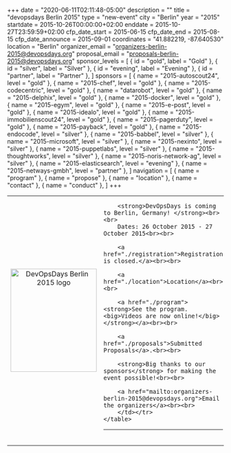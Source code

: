 +++
date = "2020-06-11T02:11:48-05:00"
description = ""
title = "devopsdays Berlin 2015"
type = "new-event"
city = "Berlin"
year = "2015"
startdate = 2015-10-26T00:00:00+02:00
enddate = 2015-10-27T23:59:59+02:00
cfp_date_start = 2015-06-15
cfp_date_end = 2015-08-15
cfp_date_announce = 2015-09-01
coordinates = "41.882219, -87.640530"
location = "Berlin"
organizer_email = "organizers-berlin-2015@devopsdays.org"
proposal_email = "proposals-berlin-2015@devopsdays.org"
sponsor_levels = [
    { id = "gold", label = "Gold" },
    { id = "silver", label = "Silver" },
    { id = "evening", label = "Evening" },
    { id = "partner", label = "Partner" },
]
sponsors = [
    { name = "2015-autoscout24", level = "gold" },
    { name = "2015-chef", level = "gold" },
    { name = "2015-codecentric", level = "gold" },
    { name = "datarobot", level = "gold" },
    { name = "2015-delphix", level = "gold" },
    { name = "2015-docker", level = "gold" },
    { name = "2015-egym", level = "gold" },
    { name = "2015-e-post", level = "gold" },
    { name = "2015-idealo", level = "gold" },
    { name = "2015-immobilienscout24", level = "gold" },
    { name = "2015-pagerduty", level = "gold" },
    { name = "2015-payback", level = "gold" },
    { name = "2015-endocode", level = "silver" },
    { name = "2015-babbel", level = "silver" },
    { name = "2015-microsoft", level = "silver" },
    { name = "2015-nexinto", level = "silver" },
    { name = "2015-puppetlabs", level = "silver" },
    { name = "2015-thoughtworks", level = "silver" },
    { name = "2015-noris-network-ag", level = "silver" },
    { name = "2015-elasticsearch", level = "evening" },
    { name = "2015-netways-gmbh", level = "partner" },
]
navigation = [
    { name = "program" },
    { name = "propose" },
    { name = "location" },
    { name = "contact" },
    { name = "conduct" },
]
+++
<table>
        <tr><td><center>
            <img border=0 width="200" height="240" src="/events/2015/berlin/logo.png" alt="DevOpsDays Berlin 2015 logo">
        </center></td><td valign=top>

        <strong>DevOpsDays is coming to Berlin, Germany! </strong><br><br>
        Dates: 26 October 2015 - 27 October 2015<br><br>

        <a href="./registration">Registration is closed.</a><br><br>

        <a href="./location">Location</a><br><br>

        <a href="./program"><strong>See the program. <big>Videos are now online!</big></strong></a><br><br>

        <a href="./proposals">Submitted Proposals</a>.<br><br>

        <strong>Big thanks to our sponsors</strong> for making the event possible!<br><br>

        <a href="mailto:organizers-berlin-2015@devopsdays.org">Email the organizers</a><br><br>
        </td></tr>
    </table>

-----


<!-- Piwik -->
<script type="text/javascript">
  var _paq = _paq || [];
  _paq.push(["setDoNotTrack", true]);
  _paq.push(['trackPageView']);
  _paq.push(['enableLinkTracking']);
  (function() {
    var u="//normes.org/piwik/";
    _paq.push(['setTrackerUrl', u+'piwik.php']);
    _paq.push(['setSiteId', 8]);
    var d=document, g=d.createElement('script'), s=d.getElementsByTagName('script')[0];
    g.type='text/javascript'; g.async=true; g.defer=true; g.src=u+'piwik.js'; s.parentNode.insertBefore(g,s);
  })();
</script>
<noscript><p><img src="//normes.org/piwik/piwik.php?idsite=8" style="border:0;" alt="" /></p></noscript>
<!-- End Piwik Code -->
